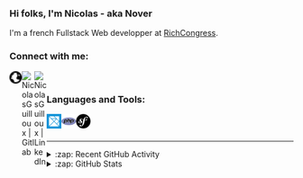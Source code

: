 ### Hi folks, I'm Nicolas - aka Nover

I'm a french Fullstack Web developper at [RichCongress](https://www.richcongress.com).

### Connect with me:

[<img align="left" alt="NicolasGuilloux.eu" width="22px" src="https://raw.githubusercontent.com/iconic/open-iconic/master/svg/globe.svg" />][website]
[<img align="left" alt="NicolasGuilloux | Gitlab" width="22px" src="https://gitlab.com/gitlab-com/gitlab-artwork/raw/master/logo/logo.svg" />][gitlab]
[<img align="left" alt="NicolasGuilloux | LinkedIn" width="22px" src="https://cdn.jsdelivr.net/npm/simple-icons@v3/icons/linkedin.svg" />][linkedin]

<br />

### Languages and Tools:

<img align="left" alt="Elm" width="26px" src="https://raw.githubusercontent.com/github/explore/master/topics/elm/elm.png" />
<img align="left" alt="PHP" width="26px" src="https://raw.githubusercontent.com/github/explore/master/topics/php/php.png" />
<img align="left" alt="Symfony" width="26px" src="https://raw.githubusercontent.com/github/explore/master/topics/symfony/symfony.png" />

<br />
<br />

---

<details>
  <summary>:zap: Recent GitHub Activity</summary>

<!--START_SECTION:activity-->
1. 🗣 Commented on [#4](https://github.com/NicolasGuilloux/shadow-nix/issues/4) in [NicolasGuilloux/shadow-nix](https://github.com/NicolasGuilloux/shadow-nix)
2. ❌ Closed PR [#4](https://github.com/NicolasGuilloux/shadow-nix/pull/4) in [NicolasGuilloux/shadow-nix](https://github.com/NicolasGuilloux/shadow-nix)
3. 🎉 Merged PR [#11](https://github.com/NicolasGuilloux/shadow-nix/pull/11) in [NicolasGuilloux/shadow-nix](https://github.com/NicolasGuilloux/shadow-nix)
4. 🗣 Commented on [#80](https://github.com/NicolasGuilloux/blade-shadow-beta/issues/80) in [NicolasGuilloux/blade-shadow-beta](https://github.com/NicolasGuilloux/blade-shadow-beta)
5. 🗣 Commented on [#81](https://github.com/NicolasGuilloux/blade-shadow-beta/issues/81) in [NicolasGuilloux/blade-shadow-beta](https://github.com/NicolasGuilloux/blade-shadow-beta)
<!--END_SECTION:activity-->

</details>

<details>
  <summary>:zap: GitHub Stats</summary>

  <img align="left" alt="NicolasGuilloux's GitHub Stats" src="https://github-readme-stats.codestackr.vercel.app/api?username=NicolasGuilloux&show_icons=true&hide_border=true" />
</details>

[website]: https://nicolasguilloux.eu
[gitlab]: https://gitlab.com/NicolasGuilloux
[linkedin]: https://www.linkedin.com/in/nicolas-guilloux/
